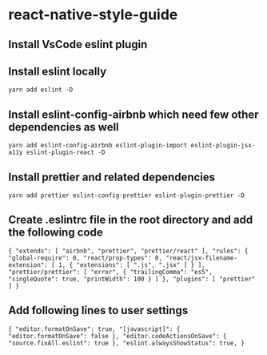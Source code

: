 # react-native-style-guide

## Install VsCode eslint plugin

## Install eslint locally

`yarn add eslint -D`

## Install eslint-config-airbnb which need few other dependencies as well

`yarn add eslint-config-airbnb eslint-plugin-import eslint-plugin-jsx-a11y eslint-plugin-react -D`

## Install prettier and related dependencies

`yarn add prettier eslint-config-prettier eslint-plugin-prettier -D`

## Create .eslintrc file in the root directory and add the following code

`{ "extends": [ "airbnb", "prettier", "prettier/react" ], "rules": { "global-require": 0, "react/prop-types": 0, "react/jsx-filename-extension": [ 1, { "extensions": [ ".js", ".jsx" ] } ], "prettier/prettier": [ "error", { "trailingComma": "es5", "singleQuote": true, "printWidth": 100 } ] }, "plugins": [ "prettier" ] }`

## Add following lines to user settings

`{ "editor.formatOnSave": true, "[javascript]": { "editor.formatOnSave": false }, "editor.codeActionsOnSave": { "source.fixAll.eslint": true }, "eslint.alwaysShowStatus": true, }`
